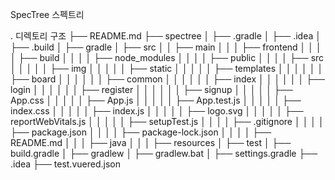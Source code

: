 SpecTree
스펙트리

.
디렉토리 구조
├── README.md
├── spectree
│   ├── .gradle
│   ├── .idea
│   ├── .build
│   ├── gradle
│   ├── src
│   │   ├── main
│   │   │   ├── frontend
│   │   │   │   ├── build
│   │   │   │   ├── node_modules
│   │   │   │   ├── public
│   │   │   │   ├── src
│   │   │   │   │   ├── img
│   │   │   │   │   ├── static
│   │   │   │   │   ├── templates
│   │   │   │   │   │   ├── board
│   │   │   │   │   │   ├── common
│   │   │   │   │   │   ├── index
│   │   │   │   │   │   ├── login
│   │   │   │   │   │   ├── register
│   │   │   │   │   │   ├── signup
│   │   │   │   │   ├── App.css
│   │   │   │   │   ├── App.js
│   │   │   │   │   ├── App.test.js
│   │   │   │   │   ├── index.css
│   │   │   │   │   ├── index.js
│   │   │   │   │   ├── logo.svg
│   │   │   │   │   ├── reportWebVitals.js
│   │   │   │   │   ├── setupTest.js
│   │   │   │   ├── .gitignore
│   │   │   │   ├── package.json
│   │   │   │   ├── package-lock.json
│   │   │   │   ├── README.md
│   │   │   ├── java
│   │   │   ├── resources
│   ├── test
│   ├── build.gradle
│   ├── gradlew
│   ├── gradlew.bat
│   ├── settings.gradle
├── .idea
├── test.vuered.json
